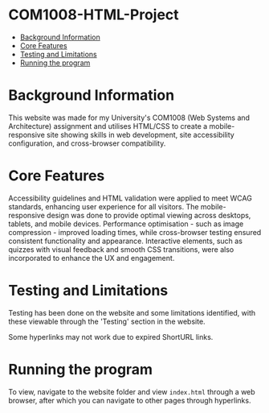 # COM1008-HTML-Project

<!--ts-->
   * [Background Information](#background-information)
   * [Core Features](#core-features)
   * [Testing and Limitations](#testing-and-limitations)
   * [Running the program](#running-the-program)

# Background Information

This website was made for my University's COM1008 (Web Systems and Architecture) assignment and utilises HTML/CSS to create a mobile-responsive site showing skills in web development, site accessibility configuration, and cross-browser compatibility. 

# Core Features

Accessibility guidelines and HTML validation were applied to meet WCAG standards, enhancing user experience for all visitors. The mobile-responsive design was done to provide optimal viewing across desktops, tablets, and mobile devices. Performance optimisation - such as image compression - improved loading times, while cross-browser testing ensured consistent functionality and appearance. Interactive elements, such as quizzes with visual feedback and smooth CSS transitions, were also incorporated to enhance the UX and engagement. 

# Testing and Limitations

Testing has been done on the website and some limitations identified, with these viewable through the 'Testing' section in the website.

Some hyperlinks may not work due to expired ShortURL links.

# Running the program

To view, navigate to the website folder and view `index.html` through a web browser, after which you can navigate to other pages through hyperlinks.
